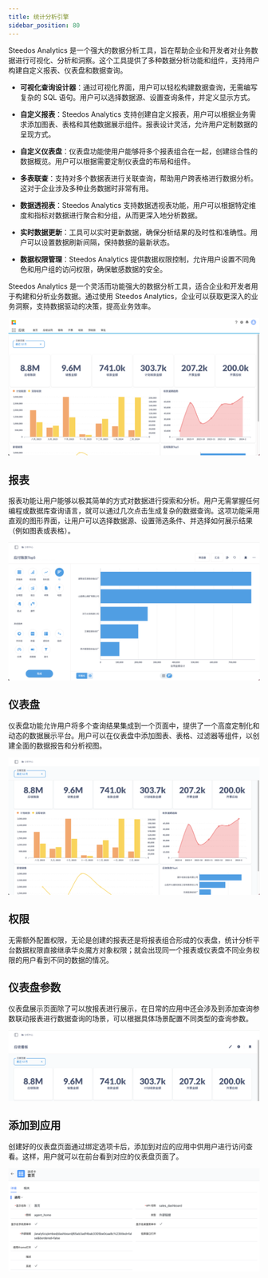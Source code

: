 ```yaml
---
title: 统计分析引擎
sidebar_position: 80
---
```


Steedos Analytics 是一个强大的数据分析工具，旨在帮助企业和开发者对业务数据进行可视化、分析和洞察。这个工具提供了多种数据分析功能和组件，支持用户构建自定义报表、仪表盘和数据查询。

- **可视化查询设计器**：通过可视化界面，用户可以轻松构建数据查询，无需编写复杂的 SQL 语句。用户可以选择数据源、设置查询条件，并定义显示方式。

- **自定义报表**：Steedos Analytics 支持创建自定义报表，用户可以根据业务需求添加图表、表格和其他数据展示组件。报表设计灵活，允许用户定制数据的呈现方式。

- **自定义仪表盘**：仪表盘功能使用户能够将多个报表组合在一起，创建综合性的数据概览。用户可以根据需要定制仪表盘的布局和组件。

- **多表联查**：支持对多个数据表进行关联查询，帮助用户跨表格进行数据分析。这对于企业涉及多种业务数据时非常有用。

- **数据透视表**：Steedos Analytics 支持数据透视表功能，用户可以根据特定维度和指标对数据进行聚合和分组，从而更深入地分析数据。

- **实时数据更新**：工具可以实时更新数据，确保分析结果的及时性和准确性。用户可以设置数据刷新间隔，保持数据的最新状态。

- **数据权限管理**：Steedos Analytics 提供数据权限控制，允许用户设置不同角色和用户组的访问权限，确保敏感数据的安全。

Steedos Analytics 是一个灵活而功能强大的数据分析工具，适合企业和开发者用于构建和分析业务数据。通过使用 Steedos Analytics，企业可以获取更深入的业务洞察，支持数据驱动的决策，提高业务效率。

![统计分析.png](./snapshot/analytics/统计分析.png)

## 报表

报表功能让用户能够以极其简单的方式对数据进行探索和分析。用户无需掌握任何编程或数据库查询语言，就可以通过几次点击生成复杂的数据查询。这项功能采用直观的图形界面，让用户可以选择数据源、设置筛选条件、并选择如何展示结果（例如图表或表格）。

![报表.png](./snapshot/analytics/报表.png)

## 仪表盘

仪表盘功能允许用户将多个查询结果集成到一个页面中，提供了一个高度定制化和动态的数据展示平台。用户可以在仪表盘中添加图表、表格、过滤器等组件，以创建全面的数据报告和分析视图。

![仪表盘.png](./snapshot/analytics/仪表盘.png)

## 权限

无需额外配置权限，无论是创建的报表还是将报表组合形成的仪表盘，统计分析平台数据权限直接继承华炎魔方对象权限；就会出现同一个报表或仪表盘不同业务权限的用户看到不同的数据的情况。

## 仪表盘参数

仪表盘展示页面除了可以放报表进行展示，在日常的应用中还会涉及到添加查询参数联动报表进行数据查询的场景，可以根据具体场景配置不同类型的查询参数。

![仪表盘参数.png](./snapshot/analytics/仪表盘参数.png)

## 添加到应用

创建好的仪表盘页面通过绑定选项卡后，添加到对应的应用中供用户进行访问查看。这样，用户就可以在前台看到对应的仪表盘页面了。

![添加到应用.png](./snapshot/analytics/添加到应用.png)
